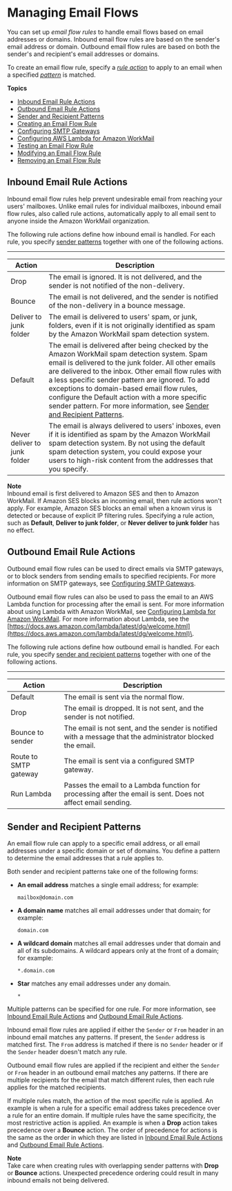 # Managing Email Flows<a name="email-flows"></a>

You can set up *email flow rules* to handle email flows based on email addresses or domains\. Inbound email flow rules are based on the sender's email address or domain\. Outbound email flow rules are based on both the sender's and recipient's email addresses or domains\.

To create an email flow rule, specify a [*rule action*](#email-flows-rule-actions) to apply to an email when a specified [*pattern*](#email-flows-patterns) is matched\.

**Topics**
+ [Inbound Email Rule Actions](#email-flows-rule-actions)
+ [Outbound Email Rule Actions](#email-flows-rule-outbound)
+ [Sender and Recipient Patterns](#email-flows-patterns)
+ [Creating an Email Flow Rule](create-email-rules.md)
+ [Configuring SMTP Gateways](smtp-gateway.md)
+ [Configuring AWS Lambda for Amazon WorkMail](lambda.md)
+ [Testing an Email Flow Rule](test-email-flow-rule.md)
+ [Modifying an Email Flow Rule](modify-email-flow-rule.md)
+ [Removing an Email Flow Rule](remove-email-flow-rule.md)

## Inbound Email Rule Actions<a name="email-flows-rule-actions"></a>

Inbound email flow rules help prevent undesirable email from reaching your users' mailboxes\. Unlike email rules for individual mailboxes, inbound email flow rules, also called rule actions, automatically apply to all email sent to anyone inside the Amazon WorkMail organization\.

The following rule actions define how inbound email is handled\. For each rule, you specify [sender patterns](#email-flows-patterns) together with one of the following actions\. 


****  

| Action | Description | 
| --- | --- | 
|  Drop  |  The email is ignored\. It is not delivered, and the sender is not notified of the non\-delivery\.  | 
|  Bounce  |  The email is not delivered, and the sender is notified of the non\-delivery in a bounce message\.  | 
| Deliver to junk folder |  The email is delivered to users' spam, or junk, folders, even if it is not originally identified as spam by the Amazon WorkMail spam detection system\.   | 
|  Default  |  The email is delivered after being checked by the Amazon WorkMail spam detection system\. Spam email is delivered to the junk folder\. All other emails are delivered to the inbox\. Other email flow rules with a less specific sender pattern are ignored\. To add exceptions to domain\-based email flow rules, configure the Default action with a more specific sender pattern\. For more information, see [Sender and Recipient Patterns](#email-flows-patterns)\.  | 
|  Never deliver to junk folder  |  The email is always delivered to users' inboxes, even if it is identified as spam by the Amazon WorkMail spam detection system\. By not using the default spam detection system, you could expose your users to high\-risk content from the addresses that you specify\.  | 

**Note**  
Inbound email is first delivered to Amazon SES and then to Amazon WorkMail\. If Amazon SES blocks an incoming email, then rule actions won't apply\. For example, Amazon SES blocks an email when a known virus is detected or because of explicit IP filtering rules\. Specifying a rule action, such as **Default**, **Deliver to junk folder**, or **Never deliver to junk folder** has no effect\.

## Outbound Email Rule Actions<a name="email-flows-rule-outbound"></a>

Outbound email flow rules can be used to direct emails via SMTP gateways, or to block senders from sending emails to specified recipients\. For more information on SMTP gateways, see [Configuring SMTP Gateways](smtp-gateway.md)\.

Outbound email flow rules can also be used to pass the email to an AWS Lambda function for processing after the email is sent\. For more information about using Lambda with Amazon WorkMail, see [Configuring Lambda for Amazon WorkMail](lambda.md)\. For more information about Lambda, see the [https://docs.aws.amazon.com/lambda/latest/dg/welcome.html](https://docs.aws.amazon.com/lambda/latest/dg/welcome.html)\.

The following rule actions define how outbound email is handled\. For each rule, you specify [sender and recipient patterns](#email-flows-patterns) together with one of the following actions\. 


****  

| Action | Description | 
| --- | --- | 
|  Default  |  The email is sent via the normal flow\.  | 
|  Drop  |  The email is dropped\. It is not sent, and the sender is not notified\.  | 
| Bounce to sender |  The email is not sent, and the sender is notified with a message that the administrator blocked the email\.   | 
|  Route to SMTP gateway  |  The email is sent via a configured SMTP gateway\.  | 
|  Run Lambda  |  Passes the email to a Lambda function for processing after the email is sent\. Does not affect email sending\.  | 

## Sender and Recipient Patterns<a name="email-flows-patterns"></a>

An email flow rule can apply to a specific email address, or all email addresses under a specific domain or set of domains\. You define a pattern to determine the email addresses that a rule applies to\.

Both sender and recipient patterns take one of the following forms:
+ **An email address** matches a single email address; for example:

  ```
  mailbox@domain.com
  ```
+ **A domain name** matches all email addresses under that domain; for example:

  ```
  domain.com
  ```
+ **A wildcard domain** matches all email addresses under that domain and all of its subdomains\. A wildcard appears only at the front of a domain; for example:

  ```
  *.domain.com
  ```
+ **Star** matches any email addresses under any domain\.

  ```
  *
  ```

Multiple patterns can be specified for one rule\. For more information, see [Inbound Email Rule Actions](#email-flows-rule-actions) and [Outbound Email Rule Actions](#email-flows-rule-outbound)\.

Inbound email flow rules are applied if either the `Sender` or `From` header in an inbound email matches any patterns\. If present, the `Sender` address is matched first\. The `From` address is matched if there is no `Sender` header or if the `Sender` header doesn't match any rule\.

Outbound email flow rules are applied if the recipient and either the `Sender` or `From` header in an outbound email matches any patterns\. If there are multiple recipients for the email that match different rules, then each rule applies for the matched recipients\.

If multiple rules match, the action of the most specific rule is applied\. An example is when a rule for a specific email address takes precedence over a rule for an entire domain\. If multiple rules have the same specificity, the most restrictive action is applied\. An example is when a **Drop** action takes precedence over a **Bounce** action\. The order of precedence for actions is the same as the order in which they are listed in [Inbound Email Rule Actions](#email-flows-rule-actions) and [Outbound Email Rule Actions](#email-flows-rule-outbound)\.

**Note**  
Take care when creating rules with overlapping sender patterns with **Drop** or **Bounce** actions\. Unexpected precedence ordering could result in many inbound emails not being delivered\.